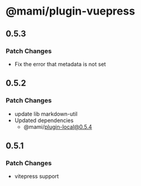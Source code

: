 # @mami/plugin-vuepress

## 0.5.3

### Patch Changes

- Fix the error that metadata is not set

## 0.5.2

### Patch Changes

- update lib markdown-util
- Updated dependencies
  - @mami/plugin-local@0.5.4

## 0.5.1

### Patch Changes

- vitepress support
